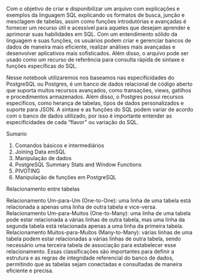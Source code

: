 
Com o objetivo de criar e disponibilizar um arquivo com explicações e exemplos da linguagem SQL explicando os formatos de busca, junção e mesclagem de tabelas, assim como funções introdutórias e avançadas é fornecer um recurso útil e acessível para aqueles que desejam aprender e aprimorar suas habilidades em SQL. Com um entendimento sólido da linguagem e suas funções, os usuários podem criar e gerenciar bancos de dados de maneira mais eficiente, realizar análises mais avançadas e desenvolver aplicativos mais sofisticados. Além disso, o arquivo pode ser usado como um recurso de referência para consulta rápida de sintaxe e funções específicas do SQL.

Nesse notebook utilizaremos nos baseamos nas especificidades do PostgreSQL ou Postgres, é um banco de dados relacional de código aberto que suporta muitos recursos avançados, como transações, views, gatilhos e procedimentos armazenados. Além disso, o Postgres possui recursos específicos, como herança de tabelas, tipos de dados personalizados e suporte para JSON. A sintaxe e as funções do SQL podem variar de acordo com o banco de dados utilizado, por isso é importante entender as especificidades de cada “flavor” ou variação do SQL.

Sumario
1. Comandos básicos e intermediários
2. Joining Data emSQL
3. Manipulação de dados
4. PostgreSQL Summary Stats and Window Functions
5. PIVOTING
6. Manipulação de funções em PostgreSQL

Relacionamento entre tabelas

Relacionamento Um-para-Um (One-to-One): uma linha de uma tabela está relacionada a apenas uma linha de outra tabela e vice-versa.
Relacionamento Um-para-Muitos (One-to-Many): uma linha de uma tabela pode estar relacionada a várias linhas de outra tabela, mas uma linha da segunda tabela está relacionada apenas a uma linha da primeira tabela.
Relacionamento Muitos-para-Muitos (Many-to-Many): várias linhas de uma tabela podem estar relacionadas a várias linhas de outra tabela, sendo necessário uma terceira tabela de associação para estabelecer esse relacionamento.
Essas classificações são importantes para definir a estrutura e as regras de integridade referencial do banco de dados, permitindo que as tabelas sejam conectadas e consultadas de maneira eficiente e precisa.

